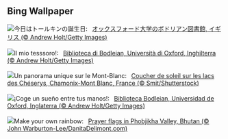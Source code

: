 ## Bing Wallpaper
![](https://www.bing.com/th?id=OHR.BodleianCeiling_JA-JP1889636385_UHD.jpg&w=1000)今日はトールキンの誕生日:&nbsp;&ensp;[オックスフォード大学のボドリアン図書館, イギリス (© Andrew Holt/Getty Images)](https://www.bing.com/th?id=OHR.BodleianCeiling_JA-JP1889636385_UHD.jpg)
<br><br/>
![](https://www.bing.com/th?id=OHR.BodleianCeiling_IT-IT4543985613_UHD.jpg&w=1000)Il mio tesssoro!:&nbsp;&ensp;[Biblioteca di Bodleian, Università di Oxford, Inghilterra (© Andrew Holt/Getty Images)](https://www.bing.com/th?id=OHR.BodleianCeiling_IT-IT4543985613_UHD.jpg)
<br><br/>
![](https://www.bing.com/th?id=OHR.Cheserys_FR-FR0495311297_UHD.jpg&w=1000)Un panorama unique sur le Mont-Blanc:&nbsp;&ensp;[Coucher de soleil sur les lacs des Chéserys, Chamonix-Mont Blanc, France (© Smit/Shutterstock)](https://www.bing.com/th?id=OHR.Cheserys_FR-FR0495311297_UHD.jpg)
<br><br/>
![](https://www.bing.com/th?id=OHR.BodleianCeiling_ES-ES8751450139_UHD.jpg&w=1000)¡Coge un sueño entre tus manos!:&nbsp;&ensp;[Biblioteca Bodleian, Universidad de Oxford, Inglaterra (© Andrew Holt/Getty Images)](https://www.bing.com/th?id=OHR.BodleianCeiling_ES-ES8751450139_UHD.jpg)
<br><br/>
![](https://www.bing.com/th?id=OHR.BhutanSolstice_EN-GB3360165069_UHD.jpg&w=1000)Make your own rainbow:&nbsp;&ensp;[Prayer flags in Phobjikha Valley, Bhutan (© John Warburton-Lee/DanitaDelimont.com)](https://www.bing.com/th?id=OHR.BhutanSolstice_EN-GB3360165069_UHD.jpg)
<br><br/>
